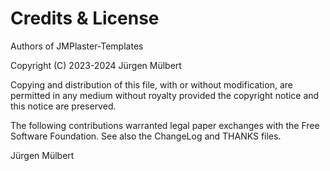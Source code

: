# Credits & License

Authors of JMPlaster-Templates

Copyright (C) 2023-2024 Jürgen Mülbert

Copying and distribution of this file, with or without modification, are
permitted in any medium without royalty provided the copyright notice and
this notice are preserved.

The following contributions warranted legal paper exchanges with the Free
Software Foundation. See also the ChangeLog and THANKS files.

Jürgen Mülbert

